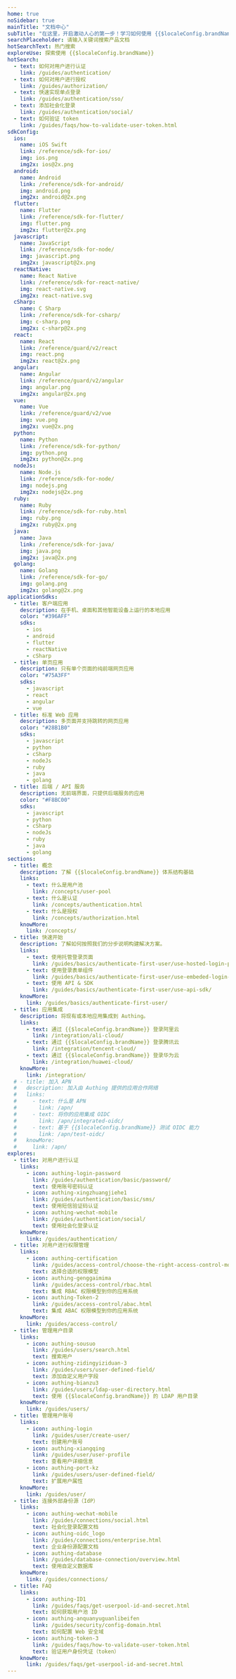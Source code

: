 ```yaml
---
home: true
noSidebar: true
mainTitle: "文档中心"
subTitle: "在这里，开启激动人心的第一步！学习如何使用 {{$localeConfig.brandName}} 及 {{$localeConfig.brandName}} 提供的 API。"
searchPlaceholder: 请输入关键词搜索产品文档 
hotSearchText: 热门搜索
exploreUse: 探索使用 {{$localeConfig.brandName}} 
hotSearch:
  - text: 如何对用户进行认证
    link: /guides/authentication/
  - text: 如何对用户进行授权
    link: /guides/authorization/
  - text: 快速实现单点登录
    link: /guides/authentication/sso/
  - text: 添加社会化登录
    link: /guides/authentication/social/
  - text: 如何验证 token
    link: /guides/faqs/how-to-validate-user-token.html
sdkConfig:
  ios:
    name: iOS Swift
    link: /reference/sdk-for-ios/
    img: ios.png
    img2x: ios@2x.png
  android:
    name: Android
    link: /reference/sdk-for-android/
    img: android.png
    img2x: android@2x.png
  flutter:
    name: Flutter
    link: /reference/sdk-for-flutter/
    img: flutter.png
    img2x: flutter@2x.png
  javascript:
    name: JavaScript
    link: /reference/sdk-for-node/
    img: javascript.png
    img2x: javascript@2x.png
  reactNative:
    name: React Native
    link: /reference/sdk-for-react-native/
    img: react-native.svg
    img2x: react-native.svg
  cSharp:
    name: C Sharp
    link: /reference/sdk-for-csharp/
    img: c-sharp.png
    img2x: c-sharp@2x.png
  react:
    name: React
    link: /reference/guard/v2/react
    img: react.png
    img2x: react@2x.png
  angular:
    name: Angular
    link: /reference/guard/v2/angular
    img: angular.png
    img2x: angular@2x.png
  vue:
    name: Vue
    link: /reference/guard/v2/vue
    img: vue.png
    img2x: vue@2x.png
  python:
    name: Python
    link: /reference/sdk-for-python/
    img: python.png
    img2x: python@2x.png
  nodeJs:
    name: Node.js
    link: /reference/sdk-for-node/
    img: nodejs.png
    img2x: nodejs@2x.png
  ruby:
    name: Ruby
    link: /reference/sdk-for-ruby.html
    img: ruby.png
    img2x: ruby@2x.png
  java:
    name: Java
    link: /reference/sdk-for-java/
    img: java.png
    img2x: java@2x.png
  golang:
    name: Golang
    link: /reference/sdk-for-go/
    img: golang.png
    img2x: golang@2x.png
applicationSdks:
  - title: 客户端应用
    description: 在手机、桌面和其他智能设备上运行的本地应用
    color: "#396AFF"
    sdks:
      - ios
      - android
      - flutter
      - reactNative
      - cSharp
  - title: 单页应用
    description: 只有单个页面的纯前端网页应用
    color: "#75A3FF"
    sdks:
      - javascript
      - react
      - angular
      - vue
  - title: 标准 Web 应用
    description: 多页面并支持跳转的网页应用
    color: "#28B1B0"
    sdks:
      - javascript
      - python
      - cSharp
      - nodeJs
      - ruby
      - java
      - golang
  - title: 后端 / API 服务
    description: 无前端界面，只提供后端服务的应用
    color: "#F8BC00"
    sdks:
      - javascript
      - python
      - cSharp
      - nodeJs
      - ruby
      - java
      - golang
sections:
  - title: 概念
    description: 了解 {{$localeConfig.brandName}} 体系结构基础
    links:
      - text: 什么是用户池
        link: /concepts/user-pool
      - text: 什么是认证
        link: /concepts/authentication.html
      - text: 什么是授权
        link: /concepts/authorization.html
    knowMore:
      link: /concepts/
  - title: 快速开始
    description: 了解如何按照我们的分步说明构建解决方案。
    links:
      - text: 使用托管登录页面
        link: /guides/basics/authenticate-first-user/use-hosted-login-page
      - text: 使用登录表单组件
        link: /guides/basics/authenticate-first-user/use-embeded-login-component/
      - text: 使用 API & SDK
        link: /guides/basics/authenticate-first-user/use-api-sdk/
    knowMore:
      link: /guides/basics/authenticate-first-user/
  - title: 应用集成
    description: 将现有或本地应用集成到 Authing。
    links:
      - text: 通过 {{$localeConfig.brandName}} 登录阿里云
        link: /integration/ali-cloud/
      - text: 通过 {{$localeConfig.brandName}} 登录腾讯云
        link: /integration/tencent-cloud/
      - text: 通过 {{$localeConfig.brandName}} 登录华为云
        link: /integration/huawei-cloud/
    knowMore:
      link: /integration/
  # - title: 加入 APN
  #   description: 加入由 Authing 提供的应用合作网络
  #   links:
  #     - text: 什么是 APN
  #       link: /apn/
  #     - text: 将你的应用集成 OIDC
  #       link: /apn/integrated-oidc/
  #     - text: 基于 {{$localeConfig.brandName}} 测试 OIDC 能力
  #       link: /apn/test-oidc/
  #   knowMore:
  #     link: /apn/
explores:
  - title: 对用户进行认证
    links:
      - icon: authing-login-password
        link: /guides/authentication/basic/password/
        text: 使用账号密码认证
      - icon: authing-xingzhuangjiehe1
        link: /guides/authentication/basic/sms/
        text: 使用短信验证码认证
      - icon: authing-wechat-mobile
        link: /guides/authentication/social/
        text: 使用社会化登录认证
    knowMore:
      link: /guides/authentication/
  - title: 对用户进行权限管理
    links:
      - icon: authing-certification
        link: /guides/access-control/choose-the-right-access-control-model.html
        text: 选择合适的权限模型
      - icon: authing-genggaimima
        link: /guides/access-control/rbac.html
        text: 集成 RBAC 权限模型到你的应用系统
      - icon: authing-Token-2
        link: /guides/access-control/abac.html
        text: 集成 ABAC 权限模型到你的应用系统
    knowMore:
      link: /guides/access-control/
  - title: 管理用户目录
    links:
      - icon: authing-sousuo
        link: /guides/users/search.html
        text: 搜索用户
      - icon: authing-zidingyiziduan-3
        link: /guides/users/user-defined-field/
        text: 添加自定义用户字段
      - icon: authing-bianzu3
        link: /guides/users/ldap-user-directory.html
        text: 使用 {{$localeConfig.brandName}} 的 LDAP 用户目录
    knowMore:
      link: /guides/users/
  - title: 管理用户账号
    links:
      - icon: authing-login
        link: /guides/user/create-user/
        text: 创建用户账号
      - icon: authing-xiangqing
        link: /guides/user/user-profile
        text: 查看用户详细信息
      - icon: authing-port-kz
        link: /guides/users/user-defined-field/
        text: 扩展用户属性
    knowMore:
      link: /guides/user/
  - title: 连接外部身份源（IdP）
    links:
      - icon: authing-wechat-mobile
        link: /guides/connections/social.html
        text: 社会化登录配置文档
      - icon: authing-oidc_logo
        link: /guides/connections/enterprise.html
        text: 企业身份源配置文档
      - icon: authing-database
        link: /guides/database-connection/overview.html
        text: 使用自定义数据库
    knowMore:
      link: /guides/connections/
  - title: FAQ
    links:
      - icon: authing-ID1
        link: /guides/faqs/get-userpool-id-and-secret.html
        text: 如何获取用户池 ID
      - icon: authing-anquanyuguanlibeifen
        link: /guides/security/config-domain.html
        text: 如何配置 Web 安全域
      - icon: authing-token-3
        link: /guides/faqs/how-to-validate-user-token.html
        text: 验证用户身份凭证（token）
    knowMore:
      link: /guides/faqs/get-userpool-id-and-secret.html
---
```

